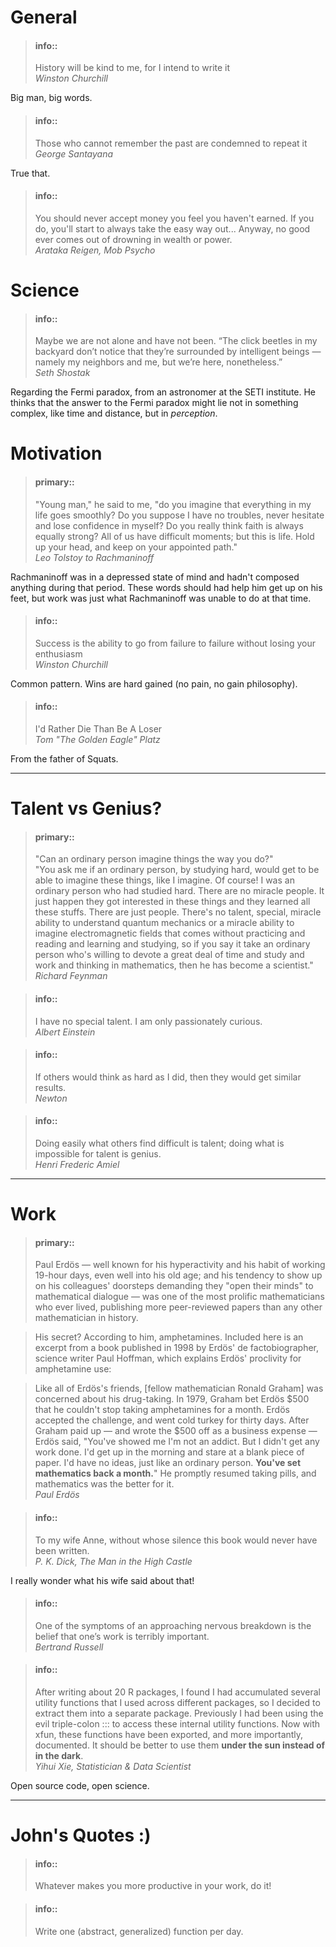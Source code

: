 # General

> #### info::
> History will be kind to me, for I intend to write it  
*Winston Churchill*

Big man, big words.

> #### info::
> Those who cannot remember the past are condemned to repeat it  
*George Santayana*

True that.

> #### info::
> You should never accept money you feel you haven't earned. If you do, you'll 
start to always take the easy way out... Anyway, no good ever comes out of 
drowning in wealth or power.  
*Arataka Reigen, Mob Psycho*

# Science

> #### info::                                                                   
> Maybe we are not alone and have not been. “The click beetles in my backyard 
don’t notice that they’re surrounded by intelligent beings — namely my 
neighbors and me, but we’re here, nonetheless.”                 
*Seth Shostak*

Regarding the Fermi paradox, from an astronomer at the SETI institute. He 
thinks that the answer to the Fermi paradox might lie not in something complex,
like time and distance, but in *perception*.

# Motivation

> #### primary::
> "Young man," he said to me, "do you imagine that everything in my life goes smoothly? Do you suppose I have no troubles, never hesitate and lose confidence in myself? Do you really think faith is always equally strong? All of us have difficult moments; but this is life. Hold up your head, and keep on your appointed path."  
*Leo Tolstoy to Rachmaninoff*

Rachmaninoff was in a depressed state of mind and hadn't composed anything during that period. These words should had help him get up on his feet, but work was just what Rachmaninoff was unable to do at that time.

> #### info::
> Success is the ability to go from failure to failure without losing your 
enthusiasm  
*Winston Churchill*

Common pattern. Wins are hard gained (no pain, no gain philosophy).

> #### info::
> I'd Rather Die Than Be A Loser  
*Tom "The Golden Eagle" Platz*

From the father of Squats.

---

# Talent vs Genius?

> #### primary::
> "Can an ordinary person imagine things the way you do?"  
"You ask me if an ordinary person, by studying hard, would get to be able to 
imagine these things, like I imagine. Of course! I was an ordinary person who 
had studied hard. There are no miracle people. It just happen they got 
interested in these things and they learned all these stuffs. There are just 
people. There's no talent, special, miracle ability to understand quantum 
mechanics or a miracle ability to imagine electromagnetic fields that comes 
without practicing and reading and learning and studying, so if you say it 
take an ordinary person who's willing to devote a great deal of time and study 
and work and thinking in mathematics, then he has become a scientist."  
*Richard Feynman*  

<!-- -->
> #### info::
> I have no special talent. I am only passionately curious.  
*Albert Einstein*

<!-- -->
> #### info::
> If others would think as hard as I did, then they would get similar results.  
*Newton*

<!-- -->
> #### info::
> Doing easily what others find difficult is talent; doing what is impossible 
for talent is genius.  
*Henri Frederic Amiel*

---

# Work

> #### primary::
> Paul Erdös — well known for his hyperactivity and his habit of working 19-hour 
days, even well into his old age; and his tendency to show up on his colleagues' 
doorsteps demanding they "open their minds" to mathematical dialogue — was one 
of the most prolific mathematicians who ever lived, publishing more 
peer-reviewed papers than any other mathematician in history.

> His secret? According to him, amphetamines. Included here is an excerpt from a 
book published in 1998 by Erdös' de factobiographer, science writer Paul Hoffman, 
which explains Erdös' proclivity for amphetamine use: 

> Like all of Erdös's friends, [fellow mathematician Ronald Graham] was concerned 
about his drug-taking. In 1979, Graham bet Erdös $500 that he couldn't stop 
taking amphetamines for a month. Erdös accepted the challenge, and went cold 
turkey for thirty days. After Graham paid up — and wrote the $500 off as a 
business expense — Erdös said, "You've showed me I'm not an addict. But I didn't 
get any work done. I'd get up in the morning and stare at a blank piece of paper. 
I'd have no ideas, just like an ordinary person. **You've set mathematics back a 
month.**" He promptly resumed taking pills, and mathematics was the better for it.  
*Paul Erdös*

<!-- -->
> #### info::
> To my wife Anne, without whose silence this book would never have been written.  
*P. K. Dick, The Man in the High Castle*

I really wonder what his wife said about that!

> #### info::
> One of the symptoms of an approaching nervous breakdown is the belief that 
one’s work is terribly important.  
*Bertrand Russell*

<!-- -->
> #### info::
> After writing about 20 R packages, I found I had accumulated several utility 
functions that I used across different packages, so I decided to extract them 
into a separate package. Previously I had been using the evil triple-colon ::: 
to access these internal utility functions. Now with xfun, these functions have 
been exported, and more importantly, documented. It should be better to use them 
**under the sun instead of in the dark**.  
*Yihui Xie, Statistician & Data Scientist*

Open source code, open science.

---
# John's Quotes :)

> #### info::
> Whatever makes you more productive in your work, do it!

<!-- -->
> #### info::
> Write one (abstract, generalized) function per day.  

